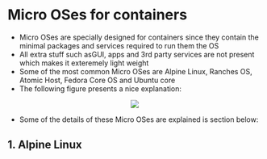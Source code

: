 # Micro OSes for containers
- Micro OSes are specially designed for containers since they contain the minimal packages and services required to run them the OS
- All extra stuff such asGUI, apps and 3rd party services are not present which makes it exteremely light weight
- Some of the most common Micro OSes are Alpine Linux, Ranches OS, Atomic Host, Fedora Core OS and Ubuntu core
- The following figure presents a nice explanation:


<p align="center"><img src="https://courses.edx.org/assets/courseware/v1/8a902583b0493f78bc5135ddbe4f20e3/asset-v1:LinuxFoundationX+LFS151.x+2T2020+type@asset+block/Micro_OSes_for_Containers_updated.png" align=""></p>

- Some of the details of these Micro OSes are explained is section below:

## 1. Alpine Linux
